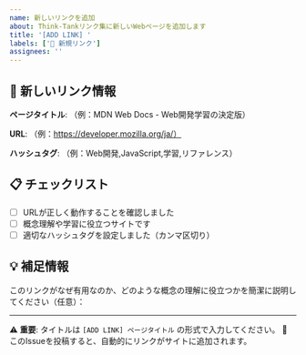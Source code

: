 ```yaml
---
name: 新しいリンクを追加
about: Think-Tankリンク集に新しいWebページを追加します
title: '[ADD LINK] '
labels: ['🔗 新規リンク']
assignees: ''
---
```


## 📝 新しいリンク情報

**ページタイトル**:
（例：MDN Web Docs - Web開発学習の決定版）

**URL**: 
（例：https://developer.mozilla.org/ja/）

**ハッシュタグ**: 
（例：Web開発,JavaScript,学習,リファレンス）

## 📋 チェックリスト

- [ ] URLが正しく動作することを確認しました
- [ ] 概念理解や学習に役立つサイトです
- [ ] 適切なハッシュタグを設定しました（カンマ区切り）

## 💡 補足情報

このリンクがなぜ有用なのか、どのような概念の理解に役立つかを簡潔に説明してください（任意）：

---

⚠️ **重要**: タイトルは `[ADD LINK] ページタイトル` の形式で入力してください。
🤖 このIssueを投稿すると、自動的にリンクがサイトに追加されます。
